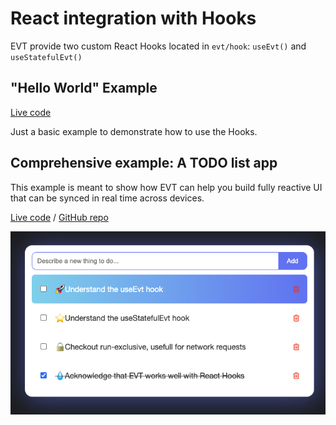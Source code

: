 # React integration with Hooks

EVT provide two custom React Hooks located in `evt/hook`: `useEvt()` and `useStatefulEvt()` 

## "Hello World" Example 

 [Live code](https://stackblitz.com/edit/evt-hooks?embed=1&file=Hello.tsx)

Just a basic example to demonstrate how to use the Hooks.

## Comprehensive example: A TODO list app

This example is meant to show how EVT can help you build fully reactive UI that can be synced in real time across devices.

[Live code](https://stackblitz.com/edit/evt-react-hooks-todo-list?embed=1&file=index.tsx) / [GitHub repo](https://github.com/garronej/evt_react_hooks_todo_list)

![](../.gitbook/assets/89027333-9891ca80-d32a-11ea-8d58-6e93c12a50f5.png)



